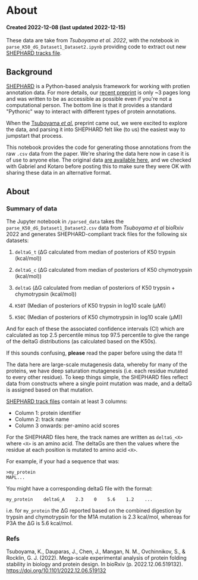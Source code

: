 # About
#### Created 2022-12-08 (last updated 2022-12-15)

These data are take from *Tsuboyama et al. 2022*, with the notebook in `parse_K50_dG_Dataset1_Dataset2.ipynb` providing code to extract out new [SHEPHARD tracks file](https://shephard.readthedocs.io/en/latest/shephard_file_types.html#track-files).


## Background
[SHEPHARD](https://shephard.readthedocs.io/) is a Python-based analysis framework for working with protien annotation data. For more details, our [recent preprint](https://www.biorxiv.org/content/10.1101/2022.09.18.508433v1) is only ~3 pages long and was written to be as accessible as possible even if you're not a computational person. The bottom line is that it provides a standard "Pythonic" way to interact with different types of protein annotations.

When the [Tsuboyama *et al.*](https://www.biorxiv.org/content/10.1101/2022.12.06.519132v3) preprint came out, we were excited to explore the data, and parsing it into SHEPHARD felt like (to us) the easiest way to jumpstart that process. 

This notebook provides the code for generating those annotations from the raw `.csv` data from the paper. We're sharing the data here now in case it is of use to anyone else. The original data [are available here](https://zenodo.org/record/7401275), and we checked with Gabriel and Kotaro before posting this to make sure they were OK with sharing these data in an alternative format.

## About
### Summary of data
The Jupyter notebook in `/parsed_data` takes the `parse_K50_dG_Dataset1_Dataset2.csv` data from *Tsuboyama et al* bioRxiv 2022 and generates SHEPHARD-compliant track files for the following six datasets:

1. `deltaG_t` (ΔG calculated from median of posteriors of K50 trypsin (kcal/mol))

2. `deltaG_c` (ΔG calculated from median of posteriors of K50 chymotrypsin (kcal/mol))

3. `deltaG` (ΔG calculated from median of posteriors of K50 trypsin + chymotrypsin (kcal/mol))

4. `K50T` (Median of posteriors of K50 trypsin in log10 scale (μM))

5. `K50C` (Median of posteriors of K50 chymotrypsin in log10 scale (μM))

And for each of these the associated confidence intervals (CI) which are calculated as top 2.5 percentile minus top 97.5 percentile to give the range of the deltaG distributions (as calculated based on the K50s).

If this sounds confusing, **please** read the paper before using the data !!!


The data here are large-scale mutagenesis data, whereby for many of the proteins, we have deep saturation mutagenesis (i.e. each residue mutated to every other residue). To keep things simple, the SHEPHARD files reflect data from constructs where a single point mutation was made, and a deltaG is assigned based on that mutation.

[SHEPHARD track files](https://shephard.readthedocs.io/en/latest/shephard_file_types.html#track-files) contain at least 3 columns:

* Column 1: protein identifier
* Column 2: track name
* Column 3 onwards: per-amino acid scores 

For the SHEPHARD files here, the track names are written as `deltaG_<X>` where `<X>` is an amino acid. The deltaGs are then the values where the residue at each position is mutated to amino acid `<X>`.

For example, if your had a sequence that was:

    >my_protein
    MAPL...
    
You might have a corresponding deltaG file with the format:

    my_protein    deltaG_A    2.3    0    5.6    1.2    ... 

i.e. for `my_protein` the ΔG reported based on the combined digestion by trypsin and chymotrypsin for the M1A mutation is 2.3 kcal/mol, whereas for P3A the ΔG is 5.6 kcal/mol.


### Refs
Tsuboyama, K., Dauparas, J., Chen, J., Mangan, N. M., Ovchinnikov, S., & Rocklin, G. J. (2022). Mega-scale experimental analysis of protein folding stability in biology and protein design. In bioRxiv (p. 2022.12.06.519132). https://doi.org/10.1101/2022.12.06.519132

